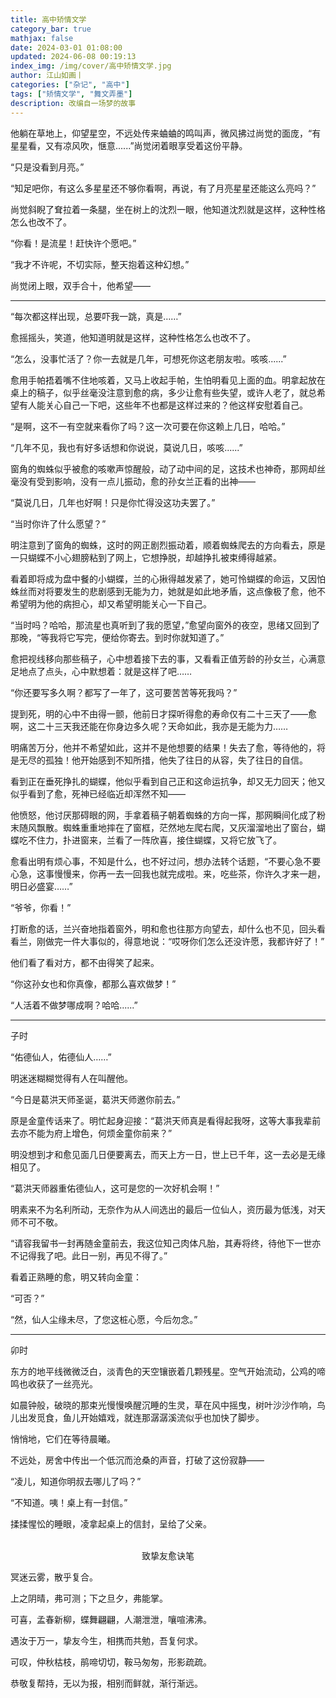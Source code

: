 ```yaml
---
title: 高中矫情文学
category_bar: true
mathjax: false
date: 2024-03-01 01:08:00
updated: 2024-06-08 00:19:13
index_img: /img/cover/高中矫情文学.jpg
author: 江山如画丨
categories: ["杂记", "高中"]
tags: ["矫情文学", "舞文弄墨"]
description: 改编自一场梦的故事
---
```


他躺在草地上，仰望星空，不远处传来蛐蛐的鸣叫声，微风拂过尚觉的面庞，“有星星看，又有凉风吹，惬意......”尚觉闭着眼享受着这份平静。

“只是没看到月亮。”

“知足吧你，有这么多星星还不够你看啊，再说，有了月亮星星还能这么亮吗？”

尚觉斜睨了耷拉着一条腿，坐在树上的沈烈一眼，他知道沈烈就是这样，这种性格怎么也改不了。

“你看！是流星！赶快许个愿吧。”

“我才不许呢，不切实际，整天抱着这种幻想。”

尚觉闭上眼，双手合十，他希望——

---

“每次都这样出现，总要吓我一跳，真是……”

愈摇摇头，笑道，他知道明就是这样，这种性格怎么也改不了。

“怎么，没事忙活了？你一去就是几年，可想死你这老朋友啦。咳咳......”

愈用手帕捂着嘴不住地咳着，又马上收起手帕，生怕明看见上面的血。明拿起放在桌上的稿子，似乎丝毫没注意到愈的病，多少让愈有些失望，或许人老了，就总希望有人能关心自己一下吧，这些年不也都是这样过来的？他这样安慰着自己。

“是啊，这不一有空就来看你了吗？这一次可要在你这赖上几日，哈哈。”

“几年不见，我也有好多话想和你说说，莫说几日，咳咳......”

窗角的蜘蛛似乎被愈的咳嗽声惊醒般，动了动中间的足，这技术也神奇，那网却丝毫没有受到影响，没有一点儿振动，愈的孙女兰正看的出神——

“莫说几日，几年也好啊！只是你忙得没这功夫罢了。”

“当时你许了什么愿望？”

明注意到了窗角的蜘蛛，这时的网正剧烈振动着，顺着蜘蛛爬去的方向看去，原是一只蝴蝶不小心翅膀粘到了网上，它想挣脱，却越挣扎被束缚得越紧。

看着即将成为盘中餐的小蝴蝶，兰的心揪得越发紧了，她可怜蝴蝶的命运，又因怕蛛丝而对将要发生的悲剧感到无能为力，她就是如此地矛盾，这点像极了愈，他不希望明为他的病担心，却又希望明能关心一下自己。

“当时吗？哈哈，那流星也真听到了我的愿望，”愈望向窗外的夜空，思绪又回到了那晚，“等我将它写完，便给你寄去。到时你就知道了。”

愈把视线移向那些稿子，心中想着接下去的事，又看看正值芳龄的孙女兰，心满意足地点了点头，心中默想着：就是这样了吧……

“你还要写多久啊？都写了一年了，这可要苦苦等死我吗？”

提到死，明的心中不由得一颤，他前日才探听得愈的寿命仅有二十三天了——愈啊，这二十三天我还能在你身边多久呢？天命如此，我亦是无能为力……

明痛苦万分，他并不希望如此，这并不是他想要的结果！失去了愈，等待他的，将是无尽的孤独！他开始感到不知所措，他失了往日的从容，失了往日的自信。

看到正在垂死挣扎的蝴蝶，他似乎看到自己正和这命运抗争，却又无力回天；他又似乎看到了愈，死神已经临近却浑然不知——

他愤怒，他讨厌那碍眼的网，手拿着稿子朝着蜘蛛的方向一挥，那网瞬间化成了粉末随风飘散。蜘蛛重重地摔在了窗框，茫然地左爬右爬，又灰溜溜地出了窗台，蝴蝶吃不住力，扑进窗来，兰看了一阵欣喜，接住蝴蝶，又将它放飞了。

愈看出明有烦心事，不知是什么，也不好过问，想办法转个话题，“不要心急不要心急，这事慢慢来，你再一去一回我也就完成啦。来，吃些茶，你许久才来一趟，明日必盛宴……”

“爷爷，你看！”

打断愈的话，兰兴奋地指着窗外，明和愈也往那方向望去，却什么也不见，回头看看兰，刚做完一件大事似的，得意地说：“哎呀你们怎么还没许愿，我都许好了！”

他们看了看对方，都不由得笑了起来。

“你这孙女也和你真像，都那么喜欢做梦！”

“人活着不做梦哪成啊？哈哈......”

---

子时

“佑德仙人，佑德仙人……”

明迷迷糊糊觉得有人在叫醒他。

“今日是葛洪天师圣诞，葛洪天师邀你前去。”

原是金童传话来了。明忙起身迎接：“葛洪天师真是看得起我呀，这等大事我辈前去亦不能为府上增色，何烦金童你前来？”

明没想到才和愈见面几日便要离去，而天上方一日，世上已千年，这一去必是无缘相见了。

“葛洪天师器重佑德仙人，这可是您的一次好机会啊！”

明素来不为名利所动，无奈作为从人间选出的最后一位仙人，资历最为低浅，对天师不可不敬。

“请容我留书一封再随金童前去，我这位知己肉体凡胎，其寿将终，待他下一世亦不记得我了吧。此日一别，再见不得了。”

看着正熟睡的愈，明又转向金童：

“可否？”

“然，仙人尘缘未尽，了您这桩心愿，今后勿念。”

---

卯时

东方的地平线微微泛白，淡青色的天空镶嵌着几颗残星。空气开始流动，公鸡的啼鸣也收获了一丝亮光。

如晨钟般，破晓的那束光慢慢唤醒沉睡的生灵，草在风中摇曳，树叶沙沙作响，鸟儿出发觅食，鱼儿开始嬉戏，就连那潺潺溪流似乎也加快了脚步。

悄悄地，它们在等待晨曦。

不远处，房舍中传出一个低沉而沧桑的声音，打破了这份寂静——

“凌儿，知道你明叔去哪儿了吗？”

“不知道。咦！桌上有一封信。”

揉揉惺忪的睡眼，凌拿起桌上的信封，呈给了父亲。

<br/>

<center>致挚友愈诀笔</center>

冥迷云雾，散乎复合。

上之阴晴，弗可测；下之旦夕，弗能掌。

可喜，孟春新柳，蝶舞翩翩，人潮泄泄，嚷喧沸沸。

遇汝于万一，挚友今生，相携而共勉，吾复何求。

可叹，仲秋枯枝，鹃啼切切，鞍马匆匆，形影疏疏。

恭敬复帮持，无以为报，相别而鲜就，渐行渐远。